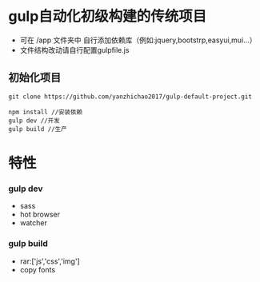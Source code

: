 # gulp自动化初级构建的传统项目
- 可在 /app 文件夹中 自行添加依赖库（例如:jquery,bootstrp,easyui,mui...）
- 文件结构改动请自行配置gulpfile.js

## 初始化项目
```
git clone https://github.com/yanzhichao2017/gulp-default-project.git
```
```
npm install //安装依赖
gulp dev //开发
gulp build //生产
```
# 特性
### gulp dev
- sass
- hot browser
- watcher
### gulp build
- rar:['js','css','img']
- copy fonts

